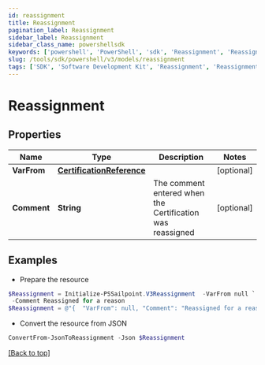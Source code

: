 ```yaml
---
id: reassignment
title: Reassignment
pagination_label: Reassignment
sidebar_label: Reassignment
sidebar_class_name: powershellsdk
keywords: ['powershell', 'PowerShell', 'sdk', 'Reassignment', 'Reassignment'] 
slug: /tools/sdk/powershell/v3/models/reassignment
tags: ['SDK', 'Software Development Kit', 'Reassignment', 'Reassignment']
---
```



# Reassignment

## Properties

Name | Type | Description | Notes
------------ | ------------- | ------------- | -------------
**VarFrom** | [**CertificationReference**](certification-reference) |  | [optional] 
**Comment** | **String** | The comment entered when the Certification was reassigned | [optional] 

## Examples

- Prepare the resource
```powershell
$Reassignment = Initialize-PSSailpoint.V3Reassignment  -VarFrom null `
 -Comment Reassigned for a reason
$Reassignment = @"{  "VarFrom": null, "Comment": "Reassigned for a reason" }"@
```

- Convert the resource from JSON
```powershell
ConvertFrom-JsonToReassignment -Json $Reassignment
```


[[Back to top]](#) 

